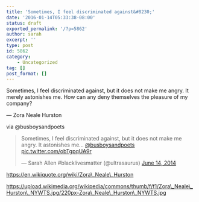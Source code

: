 ```yaml
---
title: 'Sometimes, I feel discriminated against&#8230;'
date: '2016-01-14T05:33:38-08:00'
status: draft
exported_permalink: '/?p=5862'
author: sarah
excerpt: ''
type: post
id: 5862
category:
    - Uncategorized
tag: []
post_format: []
---
```

Sometimes, I feel discriminated against, but it does not make me angry. It merely astonishes me. How can any deny themselves the pleasure of my company?

— Zora Neale Hurston

via @busboysandpoets

> Sometimes, I feel discriminated against, but it does not make me angry. It astonishes me… [@busboysandpoets](https://twitter.com/busboysandpoets?ref_src=twsrc%5Etfw) [pic.twitter.com/obTgpqUA9r](http://t.co/obTgpqUA9r)
> 
> — Sarah Allen #blacklivesmatter (@ultrasaurus) [June 14, 2014](https://twitter.com/ultrasaurus/status/477830459292778497?ref_src=twsrc%5Etfw)

<script async="" charset="utf-8" src="https://platform.twitter.com/widgets.js"></script>

https://en.wikiquote.org/wiki/Zora\_Neale\_Hurston

https://upload.wikimedia.org/wikipedia/commons/thumb/f/f1/Zora\_Neale\_Hurston\_NYWTS.jpg/220px-Zora\_Neale\_Hurston\_NYWTS.jpg